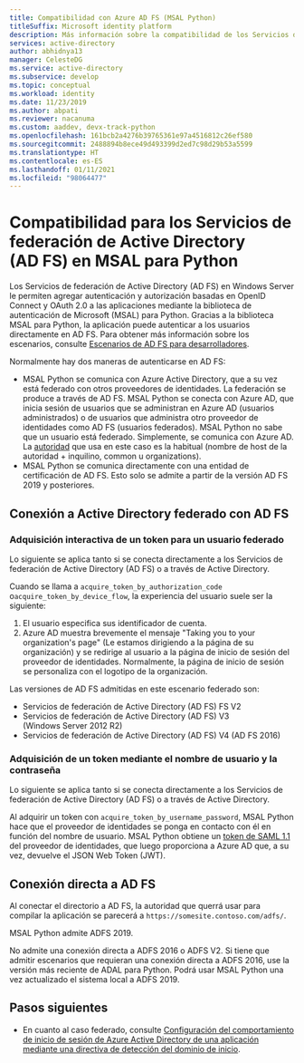 ```yaml
---
title: Compatibilidad con Azure AD FS (MSAL Python)
titleSuffix: Microsoft identity platform
description: Más información sobre la compatibilidad de los Servicios de federación de Active Directory (AD FS) en la Biblioteca de autenticación de Microsoft para Python
services: active-directory
author: abhidnya13
manager: CelesteDG
ms.service: active-directory
ms.subservice: develop
ms.topic: conceptual
ms.workload: identity
ms.date: 11/23/2019
ms.author: abpati
ms.reviewer: nacanuma
ms.custom: aaddev, devx-track-python
ms.openlocfilehash: 161bcb2a4276b39765361e97a4516812c26ef580
ms.sourcegitcommit: 2488894b8ece49d493399d2ed7c98d29b53a5599
ms.translationtype: HT
ms.contentlocale: es-ES
ms.lasthandoff: 01/11/2021
ms.locfileid: "98064477"
---
```

# <a name="active-directory-federation-services-support-in-msal-for-python"></a>Compatibilidad para los Servicios de federación de Active Directory (AD FS) en MSAL para Python

Los Servicios de federación de Active Directory (AD FS) en Windows Server le permiten agregar autenticación y autorización basadas en OpenID Connect y OAuth 2.0 a las aplicaciones mediante la biblioteca de autenticación de Microsoft (MSAL) para Python. Gracias a la biblioteca MSAL para Python, la aplicación puede autenticar a los usuarios directamente en AD FS. Para obtener más información sobre los escenarios, consulte [Escenarios de AD FS para desarrolladores](/windows-server/identity/ad-fs/ad-fs-development).

Normalmente hay dos maneras de autenticarse en AD FS:

- MSAL Python se comunica con Azure Active Directory, que a su vez está federado con otros proveedores de identidades. La federación se produce a través de AD FS. MSAL Python se conecta con Azure AD, que inicia sesión de usuarios que se administran en Azure AD (usuarios administrados) o de usuarios que administra otro proveedor de identidades como AD FS (usuarios federados). MSAL Python no sabe que un usuario está federado. Simplemente, se comunica con Azure AD. La [autoridad](msal-client-application-configuration.md#authority) que usa en este caso es la habitual (nombre de host de la autoridad + inquilino, common u organizations).
- MSAL Python se comunica directamente con una entidad de certificación de AD FS. Esto solo se admite a partir de la versión AD FS 2019 y posteriores.

## <a name="connect-to-active-directory-federated-with-ad-fs"></a>Conexión a Active Directory federado con AD FS

### <a name="acquire-a-token-interactively-for-a-federated-user"></a>Adquisición interactiva de un token para un usuario federado

Lo siguiente se aplica tanto si se conecta directamente a los Servicios de federación de Active Directory (AD FS) o a través de Active Directory.

Cuando se llama a `acquire_token_by_authorization_code` o`acquire_token_by_device_flow`, la experiencia del usuario suele ser la siguiente:

1. El usuario especifica sus identificador de cuenta.
2. Azure AD muestra brevemente el mensaje "Taking you to your organization's page" (Le estamos dirigiendo a la página de su organización) y se redirige al usuario a la página de inicio de sesión del proveedor de identidades. Normalmente, la página de inicio de sesión se personaliza con el logotipo de la organización.

Las versiones de AD FS admitidas en este escenario federado son:
- Servicios de federación de Active Directory (AD FS) FS V2
- Servicios de federación de Active Directory (AD FS) V3 (Windows Server 2012 R2)
- Servicios de federación de Active Directory (AD FS) V4 (AD FS 2016)

### <a name="acquire-a-token-via-username-and-password"></a>Adquisición de un token mediante el nombre de usuario y la contraseña

Lo siguiente se aplica tanto si se conecta directamente a los Servicios de federación de Active Directory (AD FS) o a través de Active Directory.

Al adquirir un token con `acquire_token_by_username_password`, MSAL Python hace que el proveedor de identidades se ponga en contacto con él en función del nombre de usuario. MSAL Python obtiene un [token de SAML 1.1](reference-saml-tokens.md) del proveedor de identidades, que luego proporciona a Azure AD que, a su vez, devuelve el JSON Web Token (JWT).

## <a name="connecting-directly-to-ad-fs"></a>Conexión directa a AD FS

Al conectar el directorio a AD FS, la autoridad que querrá usar para compilar la aplicación se parecerá a `https://somesite.contoso.com/adfs/`.

MSAL Python admite ADFS 2019.

No admite una conexión directa a ADFS 2016 o ADFS V2. Si tiene que admitir escenarios que requieran una conexión directa a ADFS 2016, use la versión más reciente de ADAL para Python. Podrá usar MSAL Python una vez actualizado el sistema local a ADFS 2019.

## <a name="next-steps"></a>Pasos siguientes

- En cuanto al caso federado, consulte [Configuración del comportamiento de inicio de sesión de Azure Active Directory de una aplicación mediante una directiva de detección del dominio de inicio](../manage-apps/configure-authentication-for-federated-users-portal.md).
